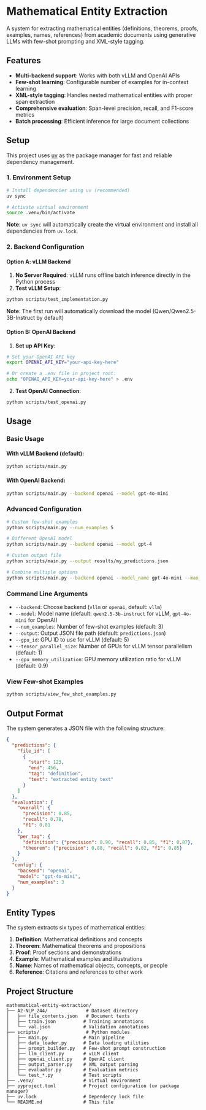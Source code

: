 # Mathematical Entity Extraction

A system for extracting mathematical entities (definitions, theorems, proofs, examples, names, references) from academic documents using generative LLMs with few-shot prompting and XML-style tagging.

## Features

- **Multi-backend support**: Works with both vLLM and OpenAI APIs
- **Few-shot learning**: Configurable number of examples for in-context learning
- **XML-style tagging**: Handles nested mathematical entities with proper span extraction
- **Comprehensive evaluation**: Span-level precision, recall, and F1-score metrics
- **Batch processing**: Efficient inference for large document collections

## Setup

This project uses [uv](https://docs.astral.sh/uv/) as the package manager for fast and reliable dependency management.

### 1. Environment Setup

```bash
# Install dependencies using uv (recommended)
uv sync

# Activate virtual environment
source .venv/bin/activate
```

**Note**: `uv sync` will automatically create the virtual environment and install all dependencies from `uv.lock`.

### 2. Backend Configuration

#### Option A: vLLM Backend

1. **No Server Required**: vLLM runs offline batch inference directly in the Python process
2. **Test vLLM Setup**:
```bash
python scripts/test_implementation.py
```

**Note**: The first run will automatically download the model (Qwen/Qwen2.5-3B-Instruct by default)

#### Option B: OpenAI Backend

1. **Set up API Key**:
```bash
# Set your OpenAI API key
export OPENAI_API_KEY="your-api-key-here"

# Or create a .env file in project root:
echo "OPENAI_API_KEY=your-api-key-here" > .env
```

2. **Test OpenAI Connection**:
```bash
python scripts/test_openai.py
```

## Usage

### Basic Usage

#### With vLLM Backend (default):
```bash
python scripts/main.py
```

#### With OpenAI Backend:
```bash
python scripts/main.py --backend openai --model gpt-4o-mini
```

### Advanced Configuration

```bash
# Custom few-shot examples
python scripts/main.py --num_examples 5

# Different OpenAI model
python scripts/main.py --backend openai --model gpt-4

# Custom output file
python scripts/main.py --output results/my_predictions.json

# Combine multiple options
python scripts/main.py --backend openai --model_name gpt-4o-mini --max_tokens 4096 --temperature 0.1 --output_file openai_results.json
```

### Command Line Arguments

- `--backend`: Choose backend (`vllm` or `openai`, default: `vllm`)
- `--model`: Model name (default: `qwen2.5-3b-instruct` for vLLM, `gpt-4o-mini` for OpenAI)
- `--num_examples`: Number of few-shot examples (default: 3)
- `--output`: Output JSON file path (default: `predictions.json`)
- `--gpu_id`: GPU ID to use for vLLM (default: 5)
- `--tensor_parallel_size`: Number of GPUs for vLLM tensor parallelism (default: 1)
- `--gpu_memory_utilization`: GPU memory utilization ratio for vLLM (default: 0.9)


### View Few-shot Examples
```bash
python scripts/view_few_shot_examples.py
```

## Output Format

The system generates a JSON file with the following structure:

```json
{
  "predictions": {
    "file_id": [
      {
        "start": 123,
        "end": 456,
        "tag": "definition",
        "text": "extracted entity text"
      }
    ]
  },
  "evaluation": {
    "overall": {
      "precision": 0.85,
      "recall": 0.78,
      "f1": 0.81
    },
    "per_tag": {
      "definition": {"precision": 0.90, "recall": 0.85, "f1": 0.87},
      "theorem": {"precision": 0.88, "recall": 0.82, "f1": 0.85}
    }
  },
  "config": {
    "backend": "openai",
    "model": "gpt-4o-mini",
    "num_examples": 3
  }
}
```

## Entity Types

The system extracts six types of mathematical entities:

1. **Definition**: Mathematical definitions and concepts
2. **Theorem**: Mathematical theorems and propositions
3. **Proof**: Proof sections and demonstrations
4. **Example**: Mathematical examples and illustrations
5. **Name**: Names of mathematical objects, concepts, or people
6. **Reference**: Citations and references to other work

## Project Structure

```
mathematical-entity-extraction/
├── A2-NLP_244/              # Dataset directory
│   ├── file_contents.json   # Document texts
│   ├── train.json          # Training annotations
│   └── val.json            # Validation annotations
├── scripts/                 # Python modules
│   ├── main.py             # Main pipeline
│   ├── data_loader.py      # Data loading utilities
│   ├── prompt_builder.py   # Few-shot prompt construction
│   ├── llm_client.py       # vLLM client
│   ├── openai_client.py    # OpenAI client
│   ├── output_parser.py    # XML output parsing
│   ├── evaluator.py        # Evaluation metrics
│   └── test_*.py           # Test scripts
├── .venv/                  # Virtual environment
├── pyproject.toml          # Project configuration (uv package manager)
├── uv.lock                 # Dependency lock file
└── README.md               # This file
```
